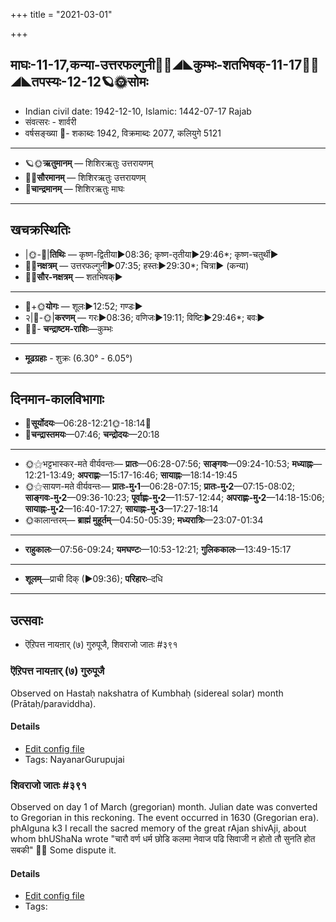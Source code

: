 +++
title = "2021-03-01"

+++
## माघः-11-17,कन्या-उत्तरफल्गुनी🌛🌌◢◣कुम्भः-शतभिषक्-11-17🌌🌞◢◣तपस्यः-12-12🪐🌞सोमः
- Indian civil date: 1942-12-10, Islamic: 1442-07-17 Rajab
- संवत्सरः - शार्वरी
- वर्षसङ्ख्या 🌛- शकाब्दः 1942, विक्रमाब्दः 2077, कलियुगे 5121
___________________
- 🪐🌞**ऋतुमानम्** — शिशिरऋतुः उत्तरायणम्
- 🌌🌞**सौरमानम्** — शिशिरऋतुः उत्तरायणम्
- 🌛**चान्द्रमानम्** — शिशिरऋतुः माघः
___________________


## खचक्रस्थितिः
- |🌞-🌛|**तिथिः** — कृष्ण-द्वितीया►08:36; कृष्ण-तृतीया►29:46*; कृष्ण-चतुर्थी►  
- 🌌🌛**नक्षत्रम्** — उत्तरफल्गुनी►07:35; हस्तः►29:30*; चित्रा► (कन्या)  
- 🌌🌞**सौर-नक्षत्रम्** — शतभिषक्►  
___________________
- 🌛+🌞**योगः** — शूलः►12:52; गण्डः►  
- २|🌛-🌞|**करणम्** — गरः►08:36; वणिजः►19:11; विष्टिः►29:46*; बवः►  
- 🌌🌛- **चन्द्राष्टम-राशिः**—कुम्भः  
___________________
- **मूढग्रहाः** - शुक्रः (6.30° - 6.05°)
___________________


## दिनमान-कालविभागाः
- 🌅**सूर्योदयः**—06:28-12:21🌞️-18:14🌇  
- 🌛**चन्द्रास्तमयः**—07:46; **चन्द्रोदयः**—20:18  
___________________
- 🌞⚝भट्टभास्कर-मते वीर्यवन्तः— **प्रातः**—06:28-07:56; **साङ्गवः**—09:24-10:53; **मध्याह्नः**—12:21-13:49; **अपराह्णः**—15:17-16:46; **सायाह्नः**—18:14-19:45  
- 🌞⚝सायण-मते वीर्यवन्तः— **प्रातः-मु॰1**—06:28-07:15; **प्रातः-मु॰2**—07:15-08:02; **साङ्गवः-मु॰2**—09:36-10:23; **पूर्वाह्णः-मु॰2**—11:57-12:44; **अपराह्णः-मु॰2**—14:18-15:06; **सायाह्नः-मु॰2**—16:40-17:27; **सायाह्नः-मु॰3**—17:27-18:14  
- 🌞कालान्तरम्— **ब्राह्मं मुहूर्तम्**—04:50-05:39; **मध्यरात्रिः**—23:07-01:34  
___________________
- **राहुकालः**—07:56-09:24; **यमघण्टः**—10:53-12:21; **गुलिककालः**—13:49-15:17  
___________________
- **शूलम्**—प्राची दिक् (►09:36); **परिहारः**–दधि  
___________________

## उत्सवाः
- ऎऱिपत्त नायऩार् (७) गुरुपूजै, शिवराजो जातः #३९१
### ऎऱिपत्त नायऩार् (७) गुरुपूजै

Observed on Hastaḥ nakshatra of Kumbhaḥ (sidereal solar) month (Prātaḥ/paraviddha). 

#### Details
- [Edit config file](https://github.com/jyotisham/adyatithi/tree/master/mahApuruSha/nAyanAr/sidereal_solar_month/nakshatra/11/13/er2ipatta%20nAyan2Ar%20%287%29%20gurupUjai.toml)
- Tags: NayanarGurupujai


### शिवराजो जातः #३९१

Observed on day 1 of March (gregorian) month. Julian date was converted to Gregorian in this reckoning. The event occurred in 1630 (Gregorian era).  
phAlguna k3 I recall the sacred memory of the great rAjan shivAji, about whom bhUShaNa wrote "चारौ वर्ण धर्म छोडि कलमा नेवाज पढि सिवाजी न होतो तौ सुनति होत सबकी" 🙏🙏
 Some dispute it.

#### Details
- [Edit config file](https://github.com/jyotisham/adyatithi/tree/master/mahApuruSha/xatra-later/gregorian/day/03/01/shivarAjo_jAtaH.toml)
- Tags: 


